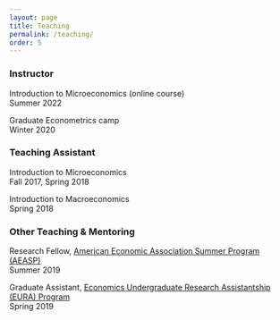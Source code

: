 ```yaml
---
layout: page
title: Teaching
permalink: /teaching/
order: 5
---
```


### **Instructor**
Introduction to Microeconomics (online course) <br>
Summer 2022

Graduate Econometrics camp <br>
Winter 2020

### **Teaching Assistant**
Introduction to Microeconomics <br>
Fall 2017, Spring 2018

Introduction to Macroeconomics <br>
Spring 2018

### **Other Teaching & Mentoring**
Research Fellow, [American Economic Association Summer Program (AEASP)](https://www.aeaweb.org/about-aea/committees/aeasp) <br>
Summer 2019

Graduate Assistant, [Economics Undergraduate Research Assistantship (EURA) Program](https://www.umass.edu/economics/undergraduate/opportunities/economics-undergraduate-research-assistantships-eura) <br>
Spring 2019
